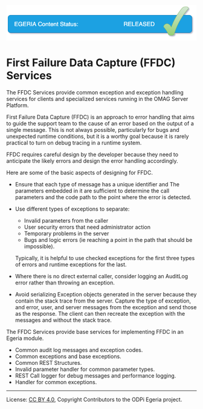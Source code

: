 <!-- SPDX-License-Identifier: CC-BY-4.0 -->
<!-- Copyright Contributors to the ODPi Egeria project. -->

![Released](../../../open-metadata-publication/website/images/egeria-content-status-released.png#pagewidth)

# First Failure Data Capture (FFDC) Services

The FFDC Services provide common exception and exception handling services for
clients and specialized services running in the OMAG Server Platform.

First Failure Data Capture (FFDC) is an approach to error handling that aims to guide
the support team to the cause of an error based on the output of a single
message.  This is not always possible, particularly for bugs and unexpected
runtime conditions, but it is a worthy goal because it is rarely practical
to turn on debug tracing in a runtime system.

FFDC requires careful design by the developer because they need to anticipate
the likely errors and design the error handling accordingly.

Here are some of the basic aspects of designing for FFDC.

* Ensure that each type of message has a unique identifier and
  The parameters embedded in it are sufficient to determine the
  call parameters and the code path to the point where the error
  is detected.

* Use different types of exceptions to separate:
  * Invalid parameters from the caller
  * User security errors that need administrator action
  * Temporary problems in the server
  * Bugs and logic errors (ie reaching a point in the path that should be impossible).
  
  Typically, it is helpful to use checked exceptions for the first three types of errors and
  runtime exceptions for the last.
  
* Where there is no direct external caller, consider logging an AuditLog error
  rather than throwing an exception.
  
* Avoid serializing Exception objects generated in the server because they
  contain the stack trace from the server.  Capture the type of exception,
  and error, user, and server messages from the exception and send those
  as the response.  The client can then recreate the exception with the
  messages and without the stack trace.

The FFDC Services provide base services for implementing FFDC in an Egeria
module.

 * Common audit log messages and exception codes.
 * Common exceptions and base exceptions.
 * Common REST Structures.
 * Invalid parameter handler for common parameter types.
 * REST Call logger for debug messages and performance logging.
 * Handler for common exceptions.

----
License: [CC BY 4.0](https://creativecommons.org/licenses/by/4.0/),
Copyright Contributors to the ODPi Egeria project.